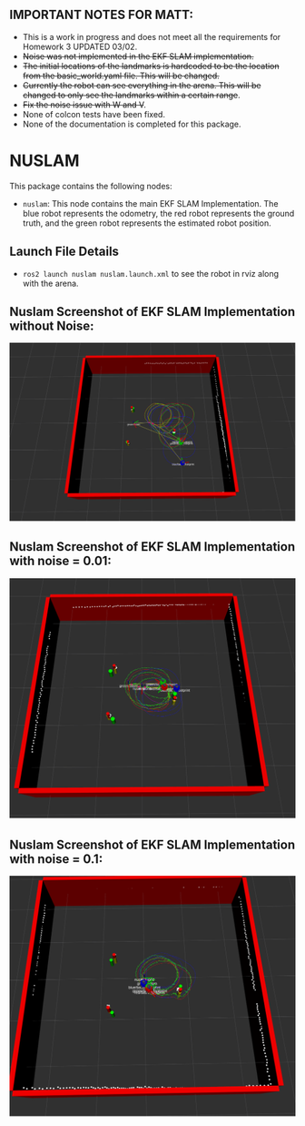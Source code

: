 ## IMPORTANT NOTES FOR MATT:
* This is a work in progress and does not meet all the requirements for Homework 3 UPDATED 03/02. 
* ~~Noise was not implemented in the EKF SLAM implementation.~~
* ~~The initial locations of the landmarks is hardcoded to be the location from the basic_world.yaml file. This will be changed.~~
* ~~Currently the robot can see everything in the arena. This will be changed to only see the landmarks within a certain range~~.
* ~~Fix the noise issue with W and V~~.
* None of colcon tests have been fixed. 
* None of the documentation is completed for this package.

# NUSLAM
This package contains the following nodes: 
* `nuslam`: This node contains the main EKF SLAM Implementation. The blue robot represents the odometry, the red robot represents the ground truth, and the green robot represents the estimated robot position.

## Launch File Details
* `ros2 launch nuslam nuslam.launch.xml` to see the robot in rviz along with the arena.

## Nuslam Screenshot of EKF SLAM Implementation without Noise:
![](images/EFK_screenshot.png)

## Nuslam Screenshot of EKF SLAM Implementation with noise = 0.01:
![](images/EKF_screenshot_with_noise.png)

## Nuslam Screenshot of EKF SLAM Implementation with noise = 0.1:
![](images/EKF_with_higher_noise.png)